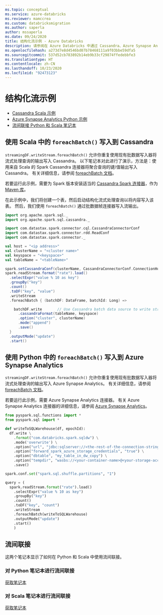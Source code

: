 ```yaml
---
ms.topic: conceptual
ms.service: azure-databricks
ms.reviewer: mamccrea
ms.custom: databricksmigration
ms.author: saperla
author: mssaperla
ms.date: 09/24/2020
title: 结构化流示例 - Azure Databricks
description: 请参阅在 Azure Databricks 中通过 Cassandra、Azure Synapse Analytics、Python 笔记本和 Scala 笔记本使用 Spark 结构化流的示例。
ms.openlocfilehash: a273d7e8d4546bd07b78468111a9f03bbe59dfa5
ms.sourcegitcommit: 537d52cb783892b14eb9b33cf29874ffedebbfe3
ms.translationtype: HT
ms.contentlocale: zh-CN
ms.lasthandoff: 10/23/2020
ms.locfileid: "92473123"
---
```

# <a name="structured-streaming-examples"></a>结构化流示例

* [Cassandra Scala 示例](#foreachbatch-cassandra-example)
* [Azure Synapse Analytics Python 示例](#foreachbatch-sqldw-example)
* [流间联接 Python 和 Scala 笔记本](#stream-stream-joins)

## <a name="write-to-cassandra-using-foreachbatch-in-scala"></a><a id="foreachbatch-cassandra-example"> </a><a id="write-to-cassandra-using-foreachbatch-in-scala"> </a>使用 Scala 中的 `foreachBatch()` 写入到 Cassandra

`streamingDF.writeStream.foreachBatch()` 允许你重复使用现有批数据写入器将流式处理查询的输出写入 Cassandra。 以下笔记本对此进行了演示，方法是：使用来自 Scala 的 Spark Cassandra 连接器将聚合查询的键/值输出写入 Cassandra。
有关详细信息，请参阅 [foreachBatch 文档](foreach.md)。

若要运行此示例，需要为 Spark 版本安装适当的 [Cassandra Spark 连接器](https://mvnrepository.com/artifact/com.datastax.spark/spark-cassandra-connector)，作为 [Maven 库](../../../libraries/workspace-libraries.md#maven-libraries)。

在此示例中，我们将创建一个表，然后启动结构化流式处理查询以将内容写入该表。
然后，我们使用 `foreachBatch()` 通过批数据帧连接器写入流输出。

```scala
import org.apache.spark.sql._
import org.apache.spark.sql.cassandra._

import com.datastax.spark.connector.cql.CassandraConnectorConf
import com.datastax.spark.connector.rdd.ReadConf
import com.datastax.spark.connector._

val host = "<ip address>"
val clusterName = "<cluster name>"
val keyspace = "<keyspace>"
val tableName = "<tableName>"

spark.setCassandraConf(clusterName, CassandraConnectorConf.ConnectionHostParam.option(host))
spark.readStream.format("rate").load()
  .selectExpr("value % 10 as key")
  .groupBy("key")
  .count()
  .toDF("key", "value")
  .writeStream
  .foreachBatch { (batchDF: DataFrame, batchId: Long) =>

    batchDF.write       // Use Cassandra batch data source to write streaming out
      .cassandraFormat(tableName, keyspace)
      .option("cluster", clusterName)
      .mode("append")
      .save()
  }
  .outputMode("update")
  .start()
```

## <a name="write-to-azure-synapse-analytics-using-foreachbatch-in-python"></a>使用 Python 中的 `foreachBatch()` 写入到 Azure Synapse Analytics

`streamingDF.writeStream.foreachBatch()` 允许你重复使用现有批数据写入器将流式处理查询的输出写入 Azure Synapse Analytics。 有关详细信息，请参阅 [foreachBatch 文档](foreach.md)。

若要运行此示例，需要 Azure Synapse Analytics 连接器。 有关 Azure Synapse Analytics 连接器的详细信息，请参阅 [Azure Synapse Analytics](../../../data/data-sources/azure/synapse-analytics.md)。

```python
from pyspark.sql.functions import *
from pyspark.sql import *

def writeToSQLWarehouse(df, epochId):
  df.write \
    .format("com.databricks.spark.sqldw") \
    .mode('overwrite') \
    .option("url", "jdbc:sqlserver://<the-rest-of-the-connection-string>") \
    .option("forward_spark_azure_storage_credentials", "true") \
    .option("dbtable", "my_table_in_dw_copy") \
    .option("tempdir", "wasbs://<your-container-name>@<your-storage-account-name>.blob.core.windows.net/<your-directory-name>") \
    .save()

spark.conf.set("spark.sql.shuffle.partitions", "1")

query = (
  spark.readStream.format("rate").load()
    .selectExpr("value % 10 as key")
    .groupBy("key")
    .count()
    .toDF("key", "count")
    .writeStream
    .foreachBatch(writeToSQLWarehouse)
    .outputMode("update")
    .start()
    )
```

## <a name="stream-stream-joins"></a><a id="foreachbatch-sqldw-example"> </a><a id="stream-stream-joins"> </a>流间联接

这两个笔记本显示了如何在 Python 和 Scala 中使用流间联接。

### <a name="stream-stream-joins-python-notebook"></a>对 Python 笔记本进行流间联接

[获取笔记本](../../../_static/notebooks/stream-stream-joins-python.html)

### <a name="stream-stream-joins-scala-notebook"></a>对 Scala 笔记本进行流间联接

[获取笔记本](../../../_static/notebooks/stream-stream-joins-scala.html)